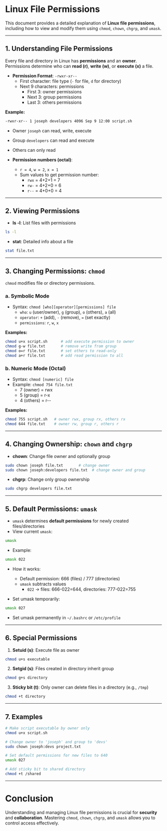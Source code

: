 
# Linux File Permissions

This document provides a detailed explanation of **Linux file permissions**, including how to view and modify them using `chmod`, `chown`, `chgrp`, and `umask`.

---

## 1. Understanding File Permissions

Every file and directory in Linux has **permissions** and an **owner**. Permissions determine who can **read (r)**, **write (w)**, or **execute (x)** a file.

- **Permission Format**: `-rwxr-xr--`
  - First character: file type (`-` for file, `d` for directory)
  - Next 9 characters: permissions
    - First 3: owner permissions
    - Next 3: group permissions
    - Last 3: others permissions

**Example:**
```bash
-rwxr-xr-- 1 joseph developers 4096 Sep 9 12:00 script.sh
```
- Owner `joseph` can read, write, execute
- Group `developers` can read and execute
- Others can only read

- **Permission numbers (octal)**:
  - `r = 4`, `w = 2`, `x = 1`
  - Sum values to get permission number:
    - `rwx` = 4+2+1 = 7
    - `rw-` = 4+2+0 = 6
    - `r--` = 4+0+0 = 4

---

## 2. Viewing Permissions

- **ls -l**: List files with permissions
```bash
ls -l
```
- **stat**: Detailed info about a file
```bash
stat file.txt
```

---

## 3. Changing Permissions: `chmod`

`chmod` modifies file or directory permissions.

### a. Symbolic Mode
- Syntax: `chmod [who][operator][permissions] file`
  - `who`: `u` (user/owner), `g` (group), `o` (others), `a` (all)
  - `operator`: `+` (add), `-` (remove), `=` (set exactly)
  - `permissions`: `r`, `w`, `x`

**Examples:**
```bash
chmod u+x script.sh      # add execute permission to owner
chmod g-w file.txt       # remove write from group
chmod o=r file.txt       # set others to read-only
chmod a+r file.txt       # add read permission to all
```

### b. Numeric Mode (Octal)
- Syntax: `chmod [numeric] file`
- Example: `chmod 754 file.txt`
  - 7 (owner) = rwx
  - 5 (group) = r-x
  - 4 (others) = r--

**Examples:**
```bash
chmod 755 script.sh   # owner rwx, group rx, others rx
chmod 644 file.txt    # owner rw, group r, others r
```

---

## 4. Changing Ownership: `chown` and `chgrp`

- **chown**: Change file owner and optionally group
```bash
sudo chown joseph file.txt       # change owner
sudo chown joseph:developers file.txt  # change owner and group
```

- **chgrp**: Change only group ownership
```bash
sudo chgrp developers file.txt
```

---

## 5. Default Permissions: `umask`

- `umask` determines **default permissions** for newly created files/directories
- View current `umask`:
```bash
umask
```
- Example:
```bash
umask 022
```
- How it works:
  - Default permission: 666 (files) / 777 (directories)
  - `umask` subtracts values
    - `022` → files: 666-022=644, directories: 777-022=755

- Set umask temporarily:
```bash
umask 027
```
- Set umask permanently in `~/.bashrc` or `/etc/profile`

---

## 6. Special Permissions

1. **Setuid (s)**: Execute file as owner
```bash
chmod u+s executable
```
2. **Setgid (s)**: Files created in directory inherit group
```bash
chmod g+s directory
```
3. **Sticky bit (t)**: Only owner can delete files in a directory (e.g., `/tmp`)
```bash
chmod +t directory
```

---

## 7. Examples

```bash
# Make script executable by owner only
chmod u+x script.sh

# Change owner to 'joseph' and group to 'devs'
sudo chown joseph:devs project.txt

# Set default permissions for new files to 640
umask 027

# Add sticky bit to shared directory
chmod +t /shared
```

---

# Conclusion

Understanding and managing Linux file permissions is crucial for **security** and **collaboration**. Mastering `chmod`, `chown`, `chgrp`, and `umask` allows you to control access effectively.
